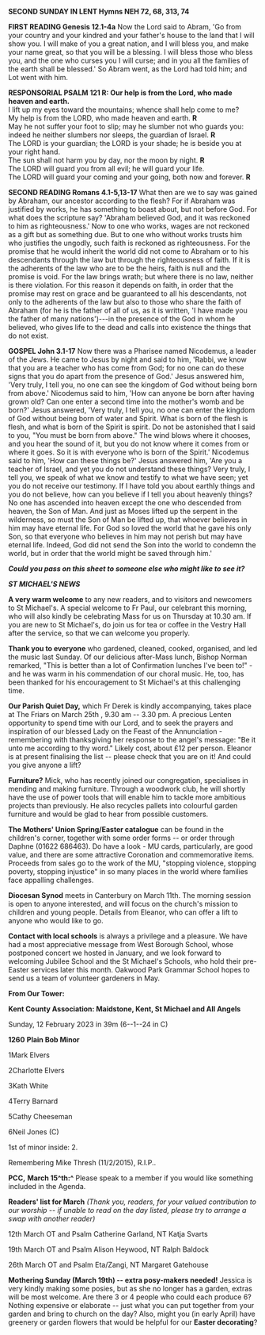 **SECOND SUNDAY IN LENT Hymns NEH 72, 68, 313, 74**

**FIRST READING Genesis 12.1-4a** Now the Lord said to Abram, 'Go from
your country and your kindred and your father's house to the land that I
will show you. I will make of you a great nation, and I will bless you,
and make your name great, so that you will be a blessing. I will bless
those who bless you, and the one who curses you I will curse; and in you
all the families of the earth shall be blessed.' So Abram went, as the
Lord had told him; and Lot went with him.

**RESPONSORIAL PSALM 121 R: Our help is from the Lord, who made heaven
and earth.**\
I lift up my eyes toward the mountains; whence shall help come to me?\
My help is from the LORD, who made heaven and earth. **R**\
May he not suffer your foot to slip; may he slumber not who guards you:\
indeed he neither slumbers nor sleeps, the guardian of Israel. **R**\
The LORD is your guardian; the LORD is your shade; he is beside you at
your right hand.\
The sun shall not harm you by day, nor the moon by night. **R**\
The LORD will guard you from all evil; he will guard your life.\
The LORD will guard your coming and your going, both now and forever.
**R**

**SECOND READING Romans 4.1-5,13-17** What then are we to say was gained
by Abraham, our ancestor according to the flesh? For if Abraham was
justified by works, he has something to boast about, but not before God.
For what does the scripture say? 'Abraham believed God, and it was
reckoned to him as righteousness.' Now to one who works, wages are not
reckoned as a gift but as something due. But to one who without works
trusts him who justifies the ungodly, such faith is reckoned as
righteousness. For the promise that he would inherit the world did not
come to Abraham or to his descendants through the law but through the
righteousness of faith. If it is the adherents of the law who are to be
the heirs, faith is null and the promise is void. For the law brings
wrath; but where there is no law, neither is there violation. For this
reason it depends on faith, in order that the promise may rest on grace
and be guaranteed to all his descendants, not only to the adherents of
the law but also to those who share the faith of Abraham (for he is the
father of all of us, as it is written, 'I have made you the father of
many nations')---in the presence of the God in whom he believed, who
gives life to the dead and calls into existence the things that do not
exist.

**GOSPEL John 3.1-17** Now there was a Pharisee named Nicodemus, a
leader of the Jews. He came to Jesus by night and said to him, 'Rabbi,
we know that you are a teacher who has come from God; for no one can do
these signs that you do apart from the presence of God.' Jesus answered
him, 'Very truly, I tell you, no one can see the kingdom of God without
being born from above.' Nicodemus said to him, 'How can anyone be born
after having grown old? Can one enter a second time into the mother's
womb and be born?' Jesus answered, 'Very truly, I tell you, no one can
enter the kingdom of God without being born of water and Spirit. What is
born of the flesh is flesh, and what is born of the Spirit is spirit. Do
not be astonished that I said to you, "You must be born from above." The
wind blows where it chooses, and you hear the sound of it, but you do
not know where it comes from or where it goes. So it is with everyone
who is born of the Spirit.' Nicodemus said to him, 'How can these things
be?' Jesus answered him, 'Are you a teacher of Israel, and yet you do
not understand these things? Very truly, I tell you, we speak of what we
know and testify to what we have seen; yet you do not receive our
testimony. If I have told you about earthly things and you do not
believe, how can you believe if I tell you about heavenly things? No one
has ascended into heaven except the one who descended from heaven, the
Son of Man. And just as Moses lifted up the serpent in the wilderness,
so must the Son of Man be lifted up, that whoever believes in him may
have eternal life. For God so loved the world that he gave his only Son,
so that everyone who believes in him may not perish but may have eternal
life. Indeed, God did not send the Son into the world to condemn the
world, but in order that the world might be saved through him.\'

***Could you pass on this sheet to someone else who might like to see
it?***

***ST MICHAEL\'S NEWS***

**A very warm welcome** to any new readers, and to visitors and
newcomers to St Michael\'s. A special welcome to Fr Paul, our celebrant
this morning, who will also kindly be celebrating Mass for us on
Thursday at 10.30 am. If you are new to St Michael\'s, do join us for
tea or coffee in the Vestry Hall after the service, so that we can
welcome you properly.

**Thank you to everyone** who gardened, cleaned, cooked, organised, and
led the music last Sunday. Of our delicious after-Mass lunch, Bishop
Norman remarked, "This is better than a lot of Confirmation lunches
I\'ve been to!" - and he was warm in his commendation of our choral
music. He, too, has been thanked for his encouragement to St Michael\'s
at this challenging time.

**Our Parish Quiet Day,** which Fr Derek is kindly accompanying, takes
place at The Friars on March 25th , 9.30 am -- 3.30 pm. A precious
Lenten opportunity to spend time with our Lord, and to seek the prayers
and inspiration of our blessed Lady on the Feast of the Annunciation -
remembering with thanksgiving her response to the angel\'s message: "Be
it unto me according to thy word." Likely cost, about £12 per person.
Eleanor is at present finalising the list -- please check that you are
on it! And could you give anyone a lift?

**Furniture?** Mick, who has recently joined our congregation,
specialises in mending and making furniture. Through a woodwork club, he
will shortly have the use of power tools that will enable him to tackle
more ambitious projects than previously. He also recycles pallets into
colourful garden furniture and would be glad to hear from possible
customers.

**The Mothers\' Union Spring/Easter catalogue** can be found in the
children\'s corner, together with some order forms -- or order through
Daphne (01622 686463). Do have a look - MU cards, particularly, are good
value, and there are some attractive Coronation and commemorative items.
Proceeds from sales go to the work of the MU, "stopping violence,
stopping poverty, stopping injustice" in so many places in the world
where families face appalling challenges.

**Diocesan Synod** meets in Canterbury on March 11th. The morning
session is open to anyone interested, and will focus on the church\'s
mission to children and young people. Details from Eleanor, who can
offer a lift to anyone who would like to go.

**Contact with local schools** is always a privilege and a pleasure. We
have had a most appreciative message from West Borough School, whose
postponed concert we hosted in January, and we look forward to welcoming
Jubilee School and the St Michael\'s Schools, who hold their pre-Easter
services later this month. Oakwood Park Grammar School hopes to send us
a team of volunteer gardeners in May.

**From Our Tower:**

**Kent County Association: Maidstone, Kent, St Michael and All Angels**

Sunday, 12 February 2023 in 39m (6--1--24 in C)

**1260** **Plain Bob Minor**

1Mark Elvers

2Charlotte Elvers

3Kath White

4Terry Barnard

5Cathy Cheeseman

6Neil Jones (C)

1st of minor inside: 2.

Remembering Mike Thresh (11/2/2015), R.I.P..

**PCC,** **March 15^th:^** Please speak to a member if you would like
something included in the Agenda.

**Readers\' list for March** *(Thank you, readers, for your valued
contribution to our worship -- if unable to read on the day listed,
please try to arrange a swap with another reader)*

12th March OT and Psalm Catherine Garland, NT Katja Svarts

19th March OT and Psalm Alison Heywood, NT Ralph Baldock

26th March OT and Psalm Eta/Zangi, NT Margaret Gatehouse

**Mothering Sunday (March 19th) -- extra posy-makers needed!** Jessica
is very kindly making some posies, but as she no longer has a garden,
extras will be most welcome. Are there 3 or 4 people who could each
produce 6? Nothing expensive or elaborate -- just what you can put
together from your garden and bring to church on the day? Also, might
you (in early April) have greenery or garden flowers that would be
helpful for our **Easter decorating**?
